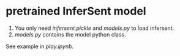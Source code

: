 # pretrained InferSent model

1. You only need *infersent.pickle* and *models.py* to load infersent.
2. *models.py* contains the model python class.

See example in *play.ipynb*.
